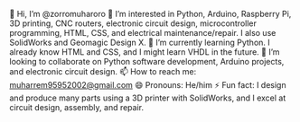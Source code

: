 👋 Hi, I’m @zorromuharoro
👀 I’m interested in Python, Arduino, Raspberry Pi, 3D printing, CNC routers, electronic circuit design, microcontroller programming, HTML, CSS, and electrical maintenance/repair. I also use SolidWorks and Geomagic Design X.
🌱 I’m currently learning Python. I already know HTML and CSS, and I might learn VHDL in the future.
💞️ I’m looking to collaborate on Python software development, Arduino projects, and electronic circuit design.
📫 How to reach me: muharrem95952002@gmail.com
😄 Pronouns: He/him
⚡ Fun fact: I design and produce many parts using a 3D printer with SolidWorks, and I excel at circuit design, assembly, and repair.
